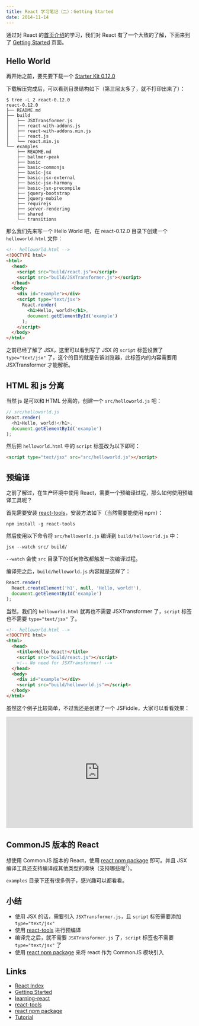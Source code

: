 ```yaml
---
title: React 学习笔记（二）：Getting Started
date: 2014-11-14
---
```


通过对 React 的[首页介绍][React Index]的学习，我们对 React 有了一个大致的了解，下面来到了 [Getting Started] 页面。

Hello World
---

再开始之前，要先要下载一个 [Starter Kit 0.12.0](http://facebook.github.io/react/downloads/react-0.12.0.zip)

下载解压完成后，可以看到目录结构如下（第三层太多了，就不打印出来了）：

```shell
$ tree -L 2 react-0.12.0
react-0.12.0
├── README.md
├── build
│   ├── JSXTransformer.js
│   ├── react-with-addons.js
│   ├── react-with-addons.min.js
│   ├── react.js
│   └── react.min.js
└── examples
    ├── README.md
    ├── ballmer-peak
    ├── basic
    ├── basic-commonjs
    ├── basic-jsx
    ├── basic-jsx-external
    ├── basic-jsx-harmony
    ├── basic-jsx-precompile
    ├── jquery-bootstrap
    ├── jquery-mobile
    ├── requirejs
    ├── server-rendering
    ├── shared
    └── transitions
```

那么我们先来写一个 Hello World 吧，在 react-0.12.0 目录下创建一个 `helloworld.html` 文件：

```html
<!-- helloworld.html -->
<!DOCTYPE html>
<html>
  <head>
    <script src="build/react.js"></script>
    <script src="build/JSXTransformer.js"></script>
  </head>
  <body>
    <div id="example"></div>
    <script type="text/jsx">
      React.render(
        <h1>Hello, world!</h1>,
        document.getElementById('example')
      );
    </script>
  </body>
</html>
```

之前已经了解了 JSX，这里可以看到写了 JSX 的 `script` 标签设置了 `type="text/jsx"` 了，这个的目的就是告诉浏览器，此标签内的内容需要用 JSXTransformer 才能解析。

HTML 和 js 分离
---

当然 js 是可以和 HTML 分离的，创建一个 `src/helloworld.js` 吧：

```js
// src/helloworld.js
React.render(
  <h1>Hello, world!</h1>,
  document.getElementById('example')
);
```

然后把 `helloworld.html` 中的 `script` 标签改为以下即可：

```html
<script type="text/jsx" src="src/helloworld.js"></script>
```

预编译
---

之前了解过，在生产环境中使用 React，需要一个预编译过程，那么如何使用预编译工具呢？

首先需要安装 [react-tools]，安装方法如下（当然需要能使用 npm）：

```shell
npm install -g react-tools
```

然后使用以下命令将 `src/helloworld.js` 编译到 `build/helloworld.js` 中：

```shell
jsx --watch src/ build/
```

`--watch` 会使 `src` 目录下的任何修改都触发一次编译过程。

编译完之后，`build/helloworld.js` 内容就是这样了：

```js
React.render(
  React.createElement('h1', null, 'Hello, world!'),
  document.getElementById('example')
);
```

当然，我们的 `helloworld.html` 就再也不需要 JSXTransformer 了，`script` 标签也不需要 `type="text/jsx"` 了。

```html
<!-- helloworld.html -->
<!DOCTYPE html>
<html>
  <head>
    <title>Hello React!</title>
    <script src="build/react.js"></script>
    <!-- No need for JSXTransformer! -->
  </head>
  <body>
    <div id="example"></div>
    <script src="build/helloworld.js"></script>
  </body>
</html>
```

虽然这个例子比较简单，不过我还是创建了一个 JSFiddle，大家可以看看效果：

<iframe width="100%" height="300" src="http://jsfiddle.net/xcatliu/omhnpx7q/embedded/" allowfullscreen="allowfullscreen" frameborder="0"></iframe>

CommonJS 版本的 React
---

想使用 CommonJS 版本的 React，使用 [react npm package] 即可。并且 JSX 编译工具还支持编译成其他类型的模块（支持哪些呢<sup>?</sup>）。

`examples` 目录下还有很多例子，感兴趣可以都看看。

小结
---

- 使用 JSX 的话，需要引入 `JSXTransformer.js`，且 `script` 标签需要添加 `type="text/jsx"`
- 使用 [react-tools] 进行预编译
- 编译完之后，就不需要 `JSXTransformer.js` 了，`script` 标签也不需要 `type="text/jsx"` 了
- 使用 [react npm package] 来将 react 作为 CommonJS 模块引入

Links
---

- [React Index]
- [Getting Started]
- [learning-react]
- [react-tools]
- [react npm package]
- [Tutorial]

[React Index]: http://facebook.github.io/react/index.html
[Getting Started]: http://facebook.github.io/react/docs/getting-started.html
[learning-react]: https://github.com/xcatliu/learning-react
[react-tools]: https://www.npmjs.org/package/react-tools
[react npm package]: https://www.npmjs.org/package/react
[Tutorial]: http://xcatliu.com/blog/learning-react-4-tutorial.html
